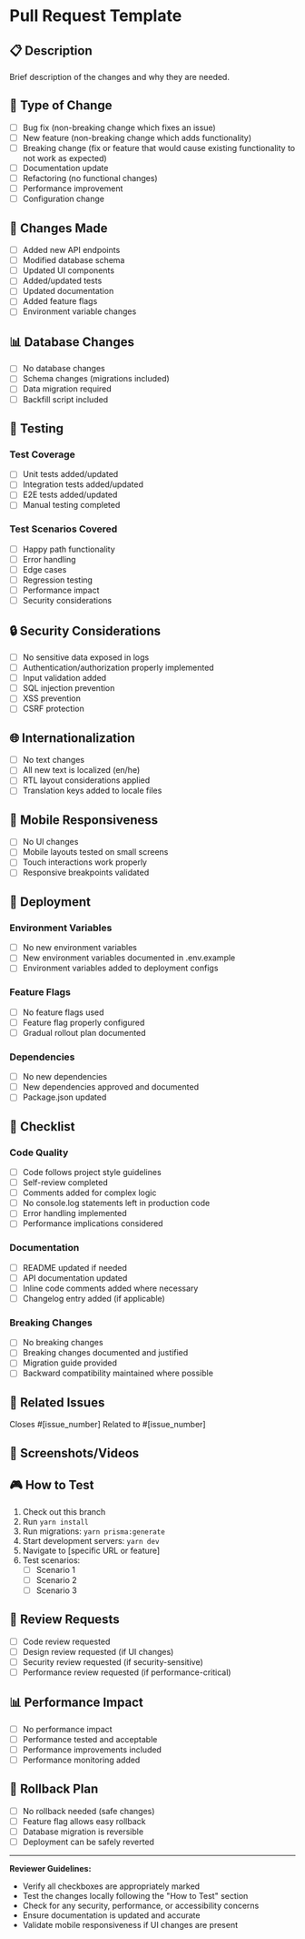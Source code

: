 # Pull Request Template

## 📋 Description

Brief description of the changes and why they are needed.

## 🎯 Type of Change

- [ ] Bug fix (non-breaking change which fixes an issue)
- [ ] New feature (non-breaking change which adds functionality)
- [ ] Breaking change (fix or feature that would cause existing functionality to not work as expected)
- [ ] Documentation update
- [ ] Refactoring (no functional changes)
- [ ] Performance improvement
- [ ] Configuration change

## 🔧 Changes Made

- [ ] Added new API endpoints
- [ ] Modified database schema
- [ ] Updated UI components
- [ ] Added/updated tests
- [ ] Updated documentation
- [ ] Added feature flags
- [ ] Environment variable changes

## 📊 Database Changes

- [ ] No database changes
- [ ] Schema changes (migrations included)
- [ ] Data migration required
- [ ] Backfill script included

## 🧪 Testing

### Test Coverage
- [ ] Unit tests added/updated
- [ ] Integration tests added/updated
- [ ] E2E tests added/updated
- [ ] Manual testing completed

### Test Scenarios Covered
- [ ] Happy path functionality
- [ ] Error handling
- [ ] Edge cases
- [ ] Regression testing
- [ ] Performance impact
- [ ] Security considerations

## 🔒 Security Considerations

- [ ] No sensitive data exposed in logs
- [ ] Authentication/authorization properly implemented
- [ ] Input validation added
- [ ] SQL injection prevention
- [ ] XSS prevention
- [ ] CSRF protection

## 🌐 Internationalization

- [ ] No text changes
- [ ] All new text is localized (en/he)
- [ ] RTL layout considerations applied
- [ ] Translation keys added to locale files

## 📱 Mobile Responsiveness

- [ ] No UI changes
- [ ] Mobile layouts tested on small screens
- [ ] Touch interactions work properly
- [ ] Responsive breakpoints validated

## 🚀 Deployment

### Environment Variables
- [ ] No new environment variables
- [ ] New environment variables documented in .env.example
- [ ] Environment variables added to deployment configs

### Feature Flags
- [ ] No feature flags used
- [ ] Feature flag properly configured
- [ ] Gradual rollout plan documented

### Dependencies
- [ ] No new dependencies
- [ ] New dependencies approved and documented
- [ ] Package.json updated

## 📝 Checklist

### Code Quality
- [ ] Code follows project style guidelines
- [ ] Self-review completed
- [ ] Comments added for complex logic
- [ ] No console.log statements left in production code
- [ ] Error handling implemented
- [ ] Performance implications considered

### Documentation
- [ ] README updated if needed
- [ ] API documentation updated
- [ ] Inline code comments added where necessary
- [ ] Changelog entry added (if applicable)

### Breaking Changes
- [ ] No breaking changes
- [ ] Breaking changes documented and justified
- [ ] Migration guide provided
- [ ] Backward compatibility maintained where possible

## 🔗 Related Issues

Closes #[issue_number]
Related to #[issue_number]

## 📸 Screenshots/Videos

<!-- Add screenshots or videos demonstrating the changes -->

## 🎮 How to Test

1. Check out this branch
2. Run `yarn install`
3. Run migrations: `yarn prisma:generate`
4. Start development servers: `yarn dev`
5. Navigate to [specific URL or feature]
6. Test scenarios:
   - [ ] Scenario 1
   - [ ] Scenario 2
   - [ ] Scenario 3

## 🤝 Review Requests

- [ ] Code review requested
- [ ] Design review requested (if UI changes)
- [ ] Security review requested (if security-sensitive)
- [ ] Performance review requested (if performance-critical)

## 📊 Performance Impact

- [ ] No performance impact
- [ ] Performance tested and acceptable
- [ ] Performance improvements included
- [ ] Performance monitoring added

## 🚨 Rollback Plan

- [ ] No rollback needed (safe changes)
- [ ] Feature flag allows easy rollback
- [ ] Database migration is reversible
- [ ] Deployment can be safely reverted

---

**Reviewer Guidelines:**
- Verify all checkboxes are appropriately marked
- Test the changes locally following the "How to Test" section
- Check for any security, performance, or accessibility concerns
- Ensure documentation is updated and accurate
- Validate mobile responsiveness if UI changes are present